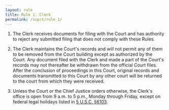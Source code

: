 ```yaml
---
layout: rule
title: Rule 1. Clerk
permalink: /supct/rule_1/
---
```


1. The Clerk receives documents for filing with the Court and has authority to reject any submitted filing that does not comply with these Rules.

2. The Clerk maintains the Court's records and will not permit any of them to be removed from the Court building except as authorized by the Court. Any document filed with the Clerk and made a part of the Court's records may not thereafter be withdrawn from the official Court files. After the conclusion of proceedings in this Court, original records and documents transmitted to this Court by any other court will be returned to the court from which they were received.

3. Unless the Court or the Chief Justice orders otherwise, the Clerk's office is open from 9 a.m. to 5 p.m., Monday through Friday, except on federal legal holidays listed in [5 U.S.C. §6103](https://www.law.cornell.edu/uscode/text/5/6103).
